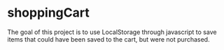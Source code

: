 # shoppingCart
The goal of this project is to use LocalStorage through javascript to save items that could have been saved to the cart, but were not purchased.
